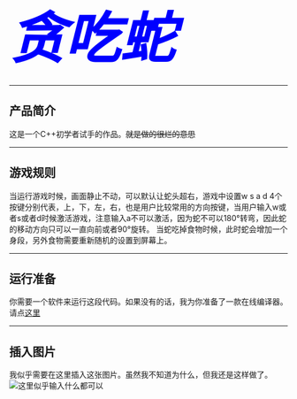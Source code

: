 # <label style="font-size:100px;color:#0000FF;font-family:宋体"> *贪吃蛇* #
***

## 产品简介
这是一个C++初学者试手的作品。~~就是做的很烂的意思~~
***
## 游戏规则
当运行游戏时候，画面静止不动，可以默认让蛇头超右，游戏中设置w s a d 4个按键分别代表，上，下，左，右，也是用户比较常用的方向按键，当用户输入w或者s或者d时候激活游戏，注意输入a不可以激活，因为蛇不可以180°转弯，因此蛇的移动方向只可以一直向前或者90°旋转。
当蛇吃掉食物时候，此时蛇会增加一个身段，另外食物需要重新随机的设置到屏幕上。
***

## 运行准备
你需要一个软件来运行这段代码。如果没有的话，我为你准备了一款在线编译器。请点[这里](https://tech.io/snippet)
***
## 插入图片
我似乎需要在这里插入这张图片。虽然我不知道为什么，但我还是这样做了。
![这里似乎输入什么都可以](http://www.eecso.com/home/img/logo3.png)